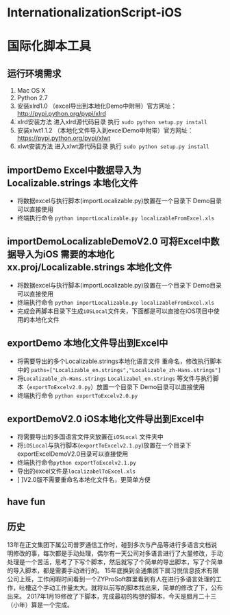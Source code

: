# InternationalizationScript-iOS

# 国际化脚本工具

## 运行环境需求
1. Mac OS X 
2. Python 2.7
3. 安装xlrd1.0 （excel导出到本地化Demo中附带）官方网址：http://pypi.python.org/pypi/xlrd
4. xlrd安装方法 进入xlrd源代码目录 执行 `sudo python setup.py install`
5. 安装xlwt1.1.2 （本地化文件导入到excelDemo中附带）官方网址：https://pypi.python.org/pypi/xlwt
6. xlwt安装方法 进入xlwt源代码目录 执行 `sudo python setup.py install`

## importDemo Excel中数据导入为Localizable.strings 本地化文件

- 将数据excel与执行脚本(importLocalizable.py)放置在一个目录下 Demo目录可以直接使用
- 终端执行命令 `python importLocalizable.py localizableFromExcel.xls`

## importDemoLocalizableDemoV2.0 可将Excel中数据导入为iOS 需要的本地化xx.proj/Localizable.strings 本地化文件
- 将数据excel与执行脚本(importLocalizable.py)放置在一个目录下 Demo目录可以直接使用
- 终端执行命令 `python importLocalizable.py localizableFromExcel.xls`
- 完成会再脚本目录下生成`iOSLocal`文件夹，下面都是可以直接在iOS项目中使用的本地化文件

## exportDemo 本地化文件导出到Excel中
- 将需要导出的多个Localizable.strings本地化语言文件 重命名，修改执行脚本中的 `paths=["Localizable_en.strings","Localizable_zh-Hans.strings"]`
- 将`Localizable_zh-Hans.strings` `Localizabel_en.strings` 等文件与执行脚本（`exportToExcelv2.0.py`）放置一个目录下 Demo目录可以直接使用
- 终端执行命令 `python exportToExcelv2.0.py`

## exportDemoV2.0 iOS本地化文件导出到Excel中
- 将需要导出的多国语言文件夹放置在`iOSLocal` 文件夹中
- 将`iOSLocal`与执行脚本(`exportToExcelv2.1.py`)放置在一个目录下 exportExcelDemoV2.0目录可以直接使用
- 终端执行命令`python exportToExcelv2.1.py` 
- 导出的excel文件是`localizabelToExcel.xls`
- [ ]V2.0版不需要重命名本地化文件名，更简单方便
  
## have fun

## 历史
13年在正文集团下属公司普罗通信工作时，碰到多次与产品等进行多语言文档说明修改的事，每次都是手动处理，偶尔有一天公司对多语言进行了大量修改，手动处理是一个苦活，思考了下写个脚本，然后就写了个简单的导出脚本，写了个简单的导入脚本，都是需要手动进行的。
15年底换到全通集团下属习悦信息技术有限公司上班，工作闲暇时间看到一个ZYProSoft群里看到有人在进行多语言处理的工作，吐槽这个手动工作量太大。就将以前写的脚本找出来，简单的修改了下，公布出来。
2017年1月19修改了下脚本，完成最初的构想的脚本，今天是腊月二十三（小年）算是一个完成。
